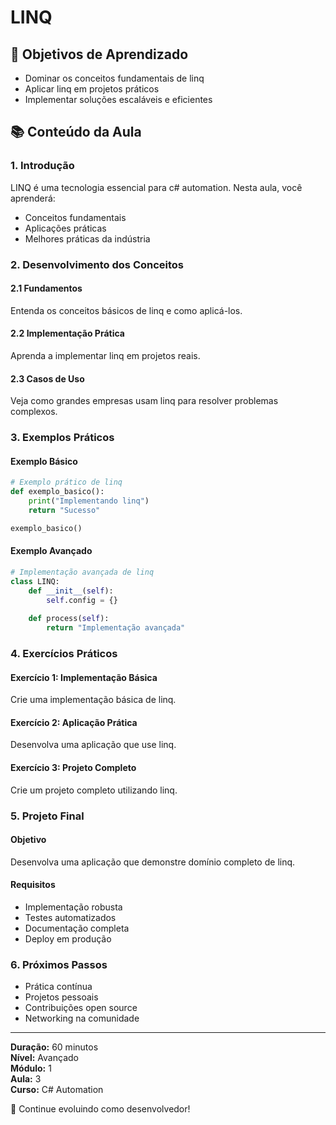 # LINQ

## 🎯 Objetivos de Aprendizado
- Dominar os conceitos fundamentais de linq
- Aplicar linq em projetos práticos
- Implementar soluções escaláveis e eficientes

## 📚 Conteúdo da Aula

### 1. Introdução
LINQ é uma tecnologia essencial para c# automation. Nesta aula, você aprenderá:

- Conceitos fundamentais
- Aplicações práticas
- Melhores práticas da indústria

### 2. Desenvolvimento dos Conceitos

#### 2.1 Fundamentos
Entenda os conceitos básicos de linq e como aplicá-los.

#### 2.2 Implementação Prática
Aprenda a implementar linq em projetos reais.

#### 2.3 Casos de Uso
Veja como grandes empresas usam linq para resolver problemas complexos.

### 3. Exemplos Práticos

#### Exemplo Básico
```python
# Exemplo prático de linq
def exemplo_basico():
    print("Implementando linq")
    return "Sucesso"

exemplo_basico()
```

#### Exemplo Avançado
```python
# Implementação avançada de linq
class LINQ:
    def __init__(self):
        self.config = {}
    
    def process(self):
        return "Implementação avançada"
```

### 4. Exercícios Práticos

#### Exercício 1: Implementação Básica
Crie uma implementação básica de linq.

#### Exercício 2: Aplicação Prática
Desenvolva uma aplicação que use linq.

#### Exercício 3: Projeto Completo
Crie um projeto completo utilizando linq.

### 5. Projeto Final

#### Objetivo
Desenvolva uma aplicação que demonstre domínio completo de linq.

#### Requisitos
- Implementação robusta
- Testes automatizados
- Documentação completa
- Deploy em produção

### 6. Próximos Passos

- Prática contínua
- Projetos pessoais
- Contribuições open source
- Networking na comunidade

---

**Duração:** 60 minutos  
**Nível:** Avançado  
**Módulo:** 1  
**Aula:** 3  
**Curso:** C# Automation

🎉 Continue evoluindo como desenvolvedor!
